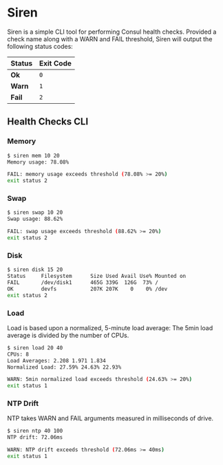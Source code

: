 # Siren

Siren is a simple CLI tool for performing Consul health checks. Provided a check name along with a WARN and FAIL threshold, Siren will output the following status codes:

| Status   | Exit Code |
|:---------|:----------|
| __Ok__   | `0`       |
| __Warn__ | `1`       |
| __Fail__ | `2`       |

## Health Checks CLI

### Memory

```bash
$ siren mem 10 20
Memory usage: 78.08%

FAIL: memory usage exceeds threshold (78.08% >= 20%)
exit status 2
```

### Swap

```bash
$ siren swap 10 20
Swap usage: 88.62%

FAIL: swap usage exceeds threshold (88.62% >= 20%)
exit status 2
```

### Disk

```bash
$ siren disk 15 20
Status     Filesystem      Size Used Avail Use% Mounted on
FAIL       /dev/disk1      465G 339G  126G  73% /
OK         devfs           207K 207K    0    0% /dev
exit status 2
```

### Load

Load is based upon a normalized, 5-minute load average: The 5min load average is divided by the number of CPUs.

```bash
$ siren load 20 40
CPUs: 8
Load Averages: 2.208 1.971 1.834
Normalized Load: 27.59% 24.63% 22.93%

WARN: 5min normalized load exceeds threshold (24.63% >= 20%)
exit status 1
```

### NTP Drift

NTP takes WARN and FAIL arguments measured in milliseconds of drive.

```bash
$ siren ntp 40 100
NTP drift: 72.06ms

WARN: NTP drift exceeds threshold (72.06ms >= 40ms)
exit status 1
```
